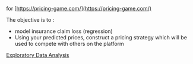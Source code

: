 

for [https://pricing-game.com/](https://pricing-game.com/)

The objective is to : 
+ model insurance claim loss (regression)
+ Using your predicted prices, construct a pricing strategy which will be used to compete with others on the platform


[Exploratory Data Analysis](EDA/Insurance_Pricing_Game_EDA_Python.md)
